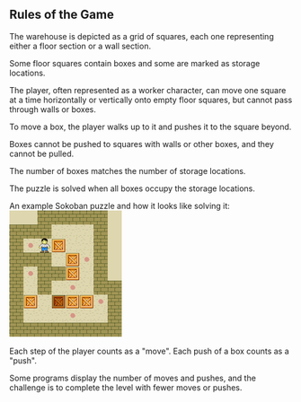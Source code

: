 ## Rules of the Game

The warehouse is depicted as a grid of squares, each one representing either a floor section or a wall section.

Some floor squares contain boxes and some are marked as storage locations.

The player, often represented as a worker character, can move one square at a time horizontally or vertically onto empty floor squares, but cannot pass through walls or boxes.

To move a box, the player walks up to it and pushes it to the square beyond.

Boxes cannot be pushed to squares with walls or other boxes, and they cannot be pulled.

The number of boxes matches the number of storage locations.

The puzzle is solved when all boxes occupy the storage locations.

An example Sokoban puzzle and how it looks like solving it:
![Sokoban Gameplay Example](images/SokobanExample.gif)

Each step of the player counts as a "move".
Each push of a box counts as a "push".

Some programs display the number of moves and pushes, and the challenge is to complete the level with fewer moves or pushes.
